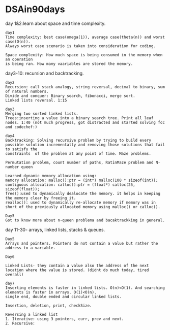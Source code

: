 # DSAin90days

day 1&2:learn about space and time complexity.

    day1
    Time complexity: best case(omega(1)), average case(theta(n)) and worst case(O(n)).
    Always worst case scenario is taken into consideration for coding.
    
    Space complexity: How much space is being consumed in the memory when an operation
    is being ran. How many vaariables are stored the memory. 
    
day3-10: recursion and backtracking.
    
    day2
    Recursion: call stack analogy, string reversal, decimal to binary, sum of natural numbers.
    Divide and conquer: Binary search, fibonacci, merge sort.
    Linked lists reversal. 1:15
    
    day3
    Merging two sorted linked lists. 
    Trees:inserting a value into a binary search tree. Print all leaf nodes. 1:40 (not much progress, got distracted and started solving fcc and codechef:)
    
    day4
    Backtracking: Solving recursive problem by trying to build every possible solution incrementally and removing those solutions that fail to satisfy the 
    constraints  of the problem at any point of time. Maze problems. 
    
    Permutation problem, count number of paths, RatinMaze problem and N-number queen 
    
    Learned dynamic memory allocation using: 
    memory allocation: malloc():ptr = (int*) malloc(100 * sizeof(int));
    contiguous allocation: calloc():ptr = (float*) calloc(25, sizeof(float));   
    free():used to dynamically dealocate the memory. it helps in keeping the memory clear by freeing it. 
    realloc(): used to dynamically re-allocate memory if memory was in short of the previously allocated memory using malloc() or calloc().
    
    Day5
    Got to know more about n-queen problema and bacaktrackking in general.
    
    
day 11-30- arrays, linked lists, stacks & queues.

    Day5
    Arrays and pointers. Pointers do not contain a value but rather the address to a variable. 
    
    Day6
    
    Linked Lists- they contain a value also the address of the next location where the value is stored. (didnt do much today, tired overall)
    
    day7
    Inserting elements is faster in linked lists. O(n)<O(1). And searching elements is faster in arrays. O(1)<O(n).
    single end, double ended and circular linked lists. 
    
    Insertion, deletion, print, checkSize. 
    
    Reversing a linked list
    1. Iterative: using 3 pointers, curr, prev and next. 
    2. Recursive: 
